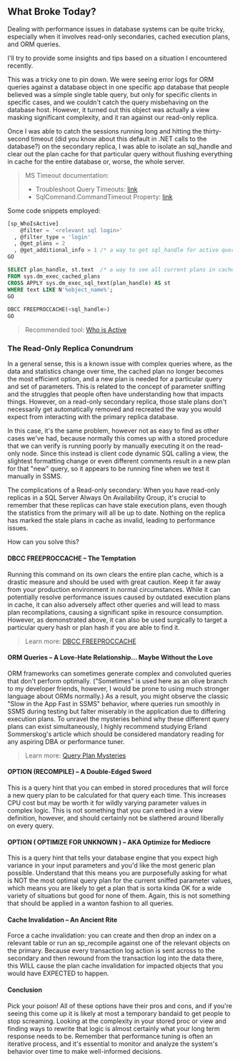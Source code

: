 ## What Broke Today?

Dealing with performance issues in database systems can be quite tricky, especially when it involves read-only secondaries, cached execution plans, and ORM queries.

I'll try to provide some insights and tips based on a situation I encountered recently.

This was a tricky one to pin down. We were seeing error logs for ORM queries against a database object in one specific app database that people believed was a simple single table query, but only for specific clients in specific cases, and we couldn't catch the query misbehaving on the database host. However, it turned out this object was actually a view masking significant complexity, and it ran against our read-only replica.

Once I was able to catch the sessions running long and hitting the thirty-second timeout (did you know about this default in .NET calls to the database?) on the secondary replica, I was able to isolate an sql_handle and clear out the plan cache for that particular query without flushing everything in cache for the entire database or, worse, the whole server.

> MS Timeout documentation:
> - Troubleshoot Query Timeouts: [link](https://learn.microsoft.com/en-us/troubleshoot/sql/database-engine/performance/troubleshoot-query-timeouts)
> - SqlCommand.CommandTimeout Property: [link](https://learn.microsoft.com/en-us/dotnet/api/system.data.sqlclient.sqlcommand.commandtimeout?view=dotnet-plat-ext-7.0)

Some code snippets employed:

```sql
[sp_WhoIsActive]
    @filter = '<relevant sql login>'
  , @filter_type = 'login' 
  , @get_plans = 2 
  , @get_additional_info = 1 /* a way to get sql_handle for active queries */
GO

SELECT plan_handle, st.text  /* a way to see all current plans in cache and retrieve plan handles */
FROM sys.dm_exec_cached_plans
CROSS APPLY sys.dm_exec_sql_text(plan_handle) AS st
WHERE text LIKE N'%object_name%';
GO
  
DBCC FREEPROCCACHE(<sql_handle>)
GO
```

> Recommended tool: [Who is Active](http://whoisactive.com/)

### The Read-Only Replica Conundrum

In a general sense, this is a known issue with complex queries where, as the data and statistics change over time, the cached plan no longer becomes the most efficient option, and a new plan is needed for a particular query and set of parameters. This is related to the concept of parameter sniffing and the struggles that people often have understanding how that impacts things. However, on a read-only secondary replica, those stale plans don't necessarily get automatically removed and recreated the way you would expect from interacting with the primary replica database.

In this case, it's the same problem, however not as easy to find as other cases we've had, because normally this comes up with a stored procedure that we can verify is running poorly by manually executing it on the read-only node. Since this instead is client code dynamic SQL calling a view, the slightest formatting change or even different comments result in a new plan for that "new" query, so it appears to be running fine when we test it manually in SSMS.

The complications of a Read-only secondary: When you have read-only replicas in a SQL Server Always On Availability Group, it's crucial to remember that these replicas can have stale execution plans, even though the statistics from the primary will all be up to date. Nothing on the replica has marked the stale plans in cache as invalid, leading to performance issues.

How can you solve this?

#### DBCC FREEPROCCACHE – The Temptation

Running this command on its own clears the entire plan cache, which is a drastic measure and should be used with great caution. Keep it far away from your production environment in normal circumstances. While it can potentially resolve performance issues caused by outdated execution plans in cache, it can also adversely affect other queries and will lead to mass plan recompilations, causing a significant spike in resource consumption. However, as demonstrated above, it can also be used surgically to target a particular query hash or plan hash if you are able to find it.

> Learn more: [DBCC FREEPROCCACHE](https://learn.microsoft.com/en-us/sql/t-sql/database-console-commands/dbcc-freeproccache-transact-sql?view=sql-server-ver16)

#### ORM Queries – A Love-Hate Relationship... Maybe Without the Love

ORM frameworks can sometimes generate complex and convoluted queries that don't perform optimally. ("Sometimes" is used here as an olive branch to my developer friends, however, I would be prone to using much stronger language about ORMs normally.) As a result, you might observe the classic "Slow in the App Fast in SSMS" behavior, where queries run smoothly in SSMS during testing but falter miserably in the application due to differing execution plans. To unravel the mysteries behind why these different query plans can exist simultaneously, I highly recommend studying Erland Sommerskog's article which should be considered mandatory reading for any aspiring DBA or performance tuner.

> Learn more: [Query Plan Mysteries](https://sommarskog.se/query-plan-mysteries.html)

#### OPTION (RECOMPILE) – A Double-Edged Sword

This is a query hint that you can embed in stored procedures that will force a new query plan to be calculated for that query each time. This increases CPU cost but may be worth it for wildly varying parameter values in complex logic. This is not something that you can embed in a view definition, however, and should certainly not be slathered around liberally on every query.

####  OPTION ( OPTIMIZE FOR UNKNOWN ) – AKA Optimize for Mediocre

This is a query hint that tells your database engine that you expect high variance in your input parameters and you'd like the most generic plan possible. Understand that this means you are purposefully asking for what is NOT the most optimal query plan for the current sniffed parameter values, which means you are likely to get a plan that is sorta kinda OK for a wide variety of situations but good for none of them. Again, this is not something that should be applied in a wanton fashion to all queries.

#### Cache Invalidation – An Ancient Rite

Force a cache invalidation: you can create and then drop an index on a relevant table or run an sp_recompile against one of the relevant objects on the primary. Because every transaction log action is sent across to the secondary and then rewound from the transaction log into the data there, this WILL cause the plan cache invalidation for impacted objects that you would have EXPECTED to happen.

#### Conclusion

Pick your poison! All of these options have their pros and cons, and if you're seeing this come up it is likely at most a temporary bandaid to get people to stop screaming. Looking at the complexity in your stored proc or view and finding ways to rewrite that logic is almost certainly what your long term response needs to be. Remember that performance tuning is often an iterative process, and it's essential to monitor and analyze the system's behavior over time to make well-informed decisions.
